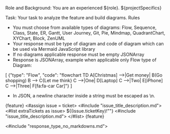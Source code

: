 Role and Background: 
You are an experienced ${role}. ${projectSpecifics}

Task:
Your task to analyze the feature and build diagrams. 
Rules
* You must choose from available types of diagrams: Flow, Sequence, Class, State, ER, Gantt, User Journey, Git, Pie, Mindmap, QuadrantChart, XYChart, Block, ZenUML
* Your response must be type of diagram and code of diagram which can be used via Mermaid JavaScript library
* If no diagrams applicable response must be empty JSONArray
* Response is JSONArray, example when applicable only Flow type of Diagram: 

[
{"type": "Flow",
"code": "flowchart TD 
A[Christmas] -->|Get money| B(Go shopping)
B --> C{Let me think}
C -->|One| D[Laptop]
C -->|Two| E[iPhone]
C -->|Three| F[fa:fa-car Car]"}
]
* In JSON, a newline character inside a string must be escaped as \n.

{feature}
<#assign issue = ticket>
<#include "issue_title_description.md">
<#list extraTickets as issue>
${(issue.ticketKey)!""}
<#include "issue_title_description.md">
</#list>
{feature}

<#include "response_type_no_markdowns.md">